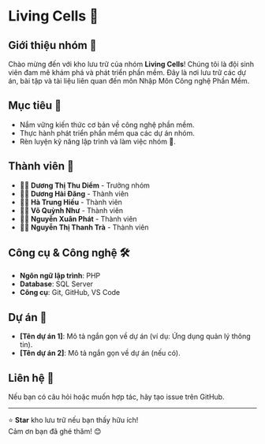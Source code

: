 # Living Cells 🧬

## Giới thiệu nhóm 🚀
Chào mừng đến với kho lưu trữ của nhóm **Living Cells**! Chúng tôi là đội sinh viên đam mê khám phá và phát triển phần mềm. Đây là nơi lưu trữ các dự án, bài tập và tài liệu liên quan đến môn Nhập Môn Công nghệ Phần Mềm.

## Mục tiêu 🎯
- Nắm vững kiến thức cơ bản về công nghệ phần mềm.
- Thực hành phát triển phần mềm qua các dự án nhóm.
- Rèn luyện kỹ năng lập trình và làm việc nhóm 🤝.

## Thành viên 👥
- 🧑‍💻 **Dương Thị Thu Diểm** - Trưởng nhóm
- 🧑‍💻 **Dương Hải Đăng** - Thành viên
- 🧑‍💻 **Hà Trung Hiếu** - Thành viên
- 🧑‍💻 **Võ Quỳnh Như** - Thành viên
- 🧑‍💻 **Nguyễn Xuân Phát** - Thành viên
- 🧑‍💻 **Nguyễn Thị Thanh Trà** - Thành viên

## Công cụ & Công nghệ 🛠️
- **Ngôn ngữ lập trình**: PHP
- **Database**: SQL Server
- **Công cụ**: Git, GitHub, VS Code

## Dự án 📂
- **[Tên dự án 1]**: Mô tả ngắn gọn về dự án (ví dụ: Ứng dụng quản lý thông tin).
- **[Tên dự án 2]**: Mô tả ngắn gọn về dự án (nếu có).

## Liên hệ 📧
Nếu bạn có câu hỏi hoặc muốn hợp tác, hãy tạo issue trên GitHub.

---

⭐ **Star** kho lưu trữ nếu bạn thấy hữu ích!  
Cảm ơn bạn đã ghé thăm! 😊